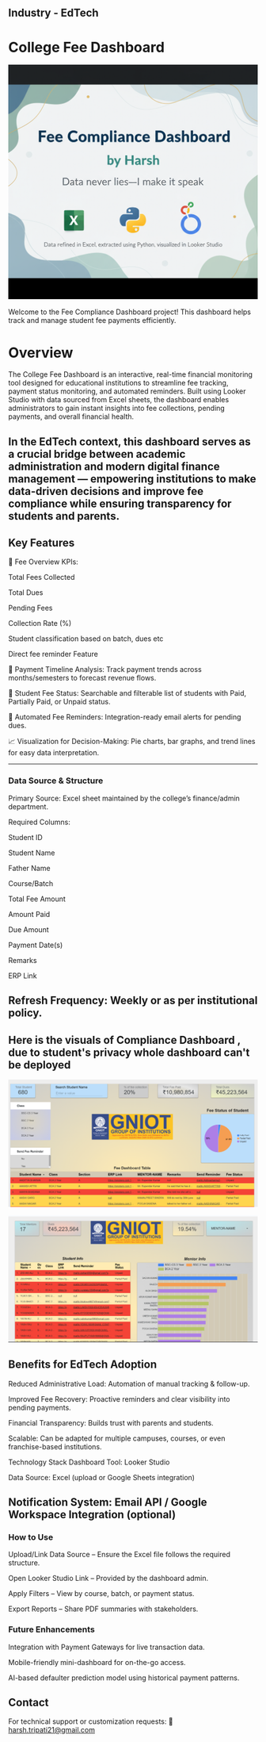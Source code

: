 ## Industry - EdTech
# College Fee Dashboard

![College Fee Dashboard](https://raw.githubusercontent.com/harsh-bca/College-Fee-Dashboard/main/Fee%20compliance%20dashboard.png)

Welcome to the Fee Compliance Dashboard project! This dashboard helps track and manage student fee payments efficiently.

# Overview
The College Fee Dashboard is an interactive, real-time financial monitoring tool designed for educational institutions to streamline fee tracking, payment status monitoring, and automated reminders. Built using Looker Studio with data sourced from Excel sheets, the dashboard enables administrators to gain instant insights into fee collections, pending payments, and overall financial health.

In the EdTech context, this dashboard serves as a crucial bridge between academic administration and modern digital finance management — empowering institutions to make data-driven decisions and improve fee compliance while ensuring transparency for students and parents.
-----

## Key Features
📌 Fee Overview KPIs:

Total Fees Collected

Total Dues

Pending Fees

Collection Rate (%)

Student classification based on batch, dues etc

Direct fee reminder Feature

📅 Payment Timeline Analysis:
Track payment trends across months/semesters to forecast revenue flows.

👥 Student Fee Status:
Searchable and filterable list of students with Paid, Partially Paid, or Unpaid status.

📩 Automated Fee Reminders:
Integration-ready email alerts for pending dues.

📈 Visualization for Decision-Making:
Pie charts, bar graphs, and trend lines for easy data interpretation.

-------------
### Data Source & Structure
Primary Source: Excel sheet maintained by the college’s finance/admin department.

Required Columns:

Student ID

Student Name

Father Name

Course/Batch

Total Fee Amount

Amount Paid

Due Amount

Payment Date(s)

Remarks

ERP Link

Refresh Frequency:
Weekly or as per institutional policy.
----------------------------------------

## Here is the visuals of Compliance Dashboard , due to student's privacy whole dashboard can't be deployed

![College Fee Dashboard 1](https://raw.githubusercontent.com/harsh-bca/College-Fee-Dashboard/main/College%20fee%20dashboard%201.png)

![College Fee Dashboard 2](https://raw.githubusercontent.com/harsh-bca/College-Fee-Dashboard/main/College%20fee%20dashboard%202.png)


## Benefits for EdTech Adoption
Reduced Administrative Load: Automation of manual tracking & follow-up.

Improved Fee Recovery: Proactive reminders and clear visibility into pending payments.

Financial Transparency: Builds trust with parents and students.

Scalable: Can be adapted for multiple campuses, courses, or even franchise-based institutions.

Technology Stack
Dashboard Tool: Looker Studio

Data Source: Excel (upload or Google Sheets integration)

Notification System: Email API / Google Workspace Integration (optional)
----------------------------------------------------------

### How to Use
Upload/Link Data Source – Ensure the Excel file follows the required structure.

Open Looker Studio Link – Provided by the dashboard admin.

Apply Filters – View by course, batch, or payment status.

Export Reports – Share PDF summaries with stakeholders.

### Future Enhancements
Integration with Payment Gateways for live transaction data.

Mobile-friendly mini-dashboard for on-the-go access.

AI-based defaulter prediction model using historical payment patterns.

## Contact
For technical support or customization requests:
📧 harsh.tripati21@gmail.com
